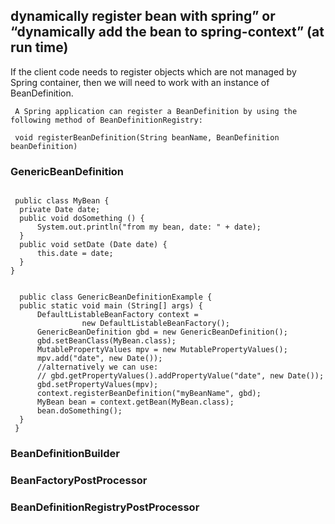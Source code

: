 ## dynamically register bean with spring” or “dynamically add the bean to spring-context” (at run time)

If the client code needs to register objects which are not managed by Spring container, then we will need to work with an instance of BeanDefinition.

```
 A Spring application can register a BeanDefinition by using the following method of BeanDefinitionRegistry:
 
 void registerBeanDefinition(String beanName, BeanDefinition beanDefinition)
```
### GenericBeanDefinition
```
 
 public class MyBean {
  private Date date;
  public void doSomething () {
      System.out.println("from my bean, date: " + date);
  }
  public void setDate (Date date) {
      this.date = date;
  }
}


  public class GenericBeanDefinitionExample {
  public static void main (String[] args) {
      DefaultListableBeanFactory context =
                new DefaultListableBeanFactory();
      GenericBeanDefinition gbd = new GenericBeanDefinition();
      gbd.setBeanClass(MyBean.class);
      MutablePropertyValues mpv = new MutablePropertyValues();
      mpv.add("date", new Date());
      //alternatively we can use:
      // gbd.getPropertyValues().addPropertyValue("date", new Date());
      gbd.setPropertyValues(mpv);
      context.registerBeanDefinition("myBeanName", gbd);
      MyBean bean = context.getBean(MyBean.class);
      bean.doSomething();
  }
 }

```

### BeanDefinitionBuilder
### BeanFactoryPostProcessor
### BeanDefinitionRegistryPostProcessor
